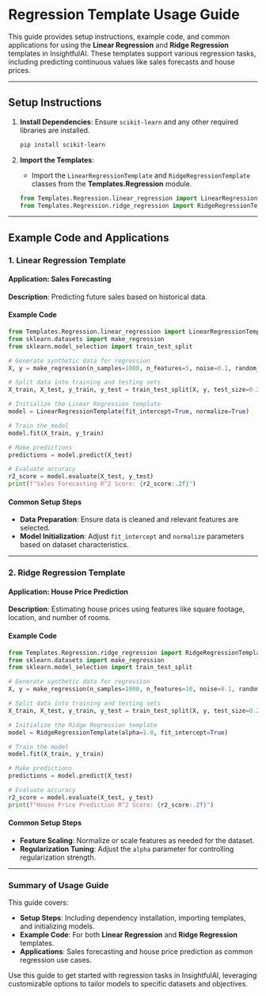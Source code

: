 # Regression Template Usage Guide

This guide provides setup instructions, example code, and common applications for using the **Linear Regression** and **Ridge Regression** templates in InsightfulAI. These templates support various regression tasks, including predicting continuous values like sales forecasts and house prices.

---

## Setup Instructions

1. **Install Dependencies**: Ensure `scikit-learn` and any other required libraries are installed.
   ```bash
   pip install scikit-learn
   ```

2. **Import the Templates**:
   - Import the `LinearRegressionTemplate` and `RidgeRegressionTemplate` classes from the **Templates.Regression** module.

   ```python
   from Templates.Regression.linear_regression import LinearRegressionTemplate
   from Templates.Regression.ridge_regression import RidgeRegressionTemplate
   ```

---

## Example Code and Applications

### 1. Linear Regression Template

#### Application: Sales Forecasting

**Description**: Predicting future sales based on historical data.

#### Example Code
```python
from Templates.Regression.linear_regression import LinearRegressionTemplate
from sklearn.datasets import make_regression
from sklearn.model_selection import train_test_split

# Generate synthetic data for regression
X, y = make_regression(n_samples=1000, n_features=5, noise=0.1, random_state=42)

# Split data into training and testing sets
X_train, X_test, y_train, y_test = train_test_split(X, y, test_size=0.2, random_state=42)

# Initialize the Linear Regression template
model = LinearRegressionTemplate(fit_intercept=True, normalize=True)

# Train the model
model.fit(X_train, y_train)

# Make predictions
predictions = model.predict(X_test)

# Evaluate accuracy
r2_score = model.evaluate(X_test, y_test)
print(f"Sales Forecasting R^2 Score: {r2_score:.2f}")
```

#### Common Setup Steps
- **Data Preparation**: Ensure data is cleaned and relevant features are selected.
- **Model Initialization**: Adjust `fit_intercept` and `normalize` parameters based on dataset characteristics.

---

### 2. Ridge Regression Template

#### Application: House Price Prediction

**Description**: Estimating house prices using features like square footage, location, and number of rooms.

#### Example Code
```python
from Templates.Regression.ridge_regression import RidgeRegressionTemplate
from sklearn.datasets import make_regression
from sklearn.model_selection import train_test_split

# Generate synthetic data for regression
X, y = make_regression(n_samples=1000, n_features=10, noise=0.1, random_state=42)

# Split data into training and testing sets
X_train, X_test, y_train, y_test = train_test_split(X, y, test_size=0.2, random_state=42)

# Initialize the Ridge Regression template
model = RidgeRegressionTemplate(alpha=1.0, fit_intercept=True)

# Train the model
model.fit(X_train, y_train)

# Make predictions
predictions = model.predict(X_test)

# Evaluate accuracy
r2_score = model.evaluate(X_test, y_test)
print(f"House Price Prediction R^2 Score: {r2_score:.2f}")
```

#### Common Setup Steps
- **Feature Scaling**: Normalize or scale features as needed for the dataset.
- **Regularization Tuning**: Adjust the `alpha` parameter for controlling regularization strength.

---

### Summary of Usage Guide

This guide covers:
- **Setup Steps**: Including dependency installation, importing templates, and initializing models.
- **Example Code**: For both **Linear Regression** and **Ridge Regression** templates.
- **Applications**: Sales forecasting and house price prediction as common regression use cases.

Use this guide to get started with regression tasks in InsightfulAI, leveraging customizable options to tailor models to specific datasets and objectives.